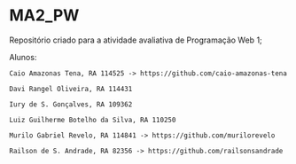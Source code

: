 # MA2_PW
Repositório criado para a atividade avaliativa de Programação Web 1;

Alunos:
    
    Caio Amazonas Tena, RA 114525 -> https://github.com/caio-amazonas-tena
    
    Davi Rangel Oliveira, RA 114431 
    
    Iury de S. Gonçalves, RA 109362
    
    Luiz Guilherme Botelho da Silva, RA 110250
    
    Murilo Gabriel Revelo, RA 114841 -> https://github.com/murilorevelo
    
    Railson de S. Andrade, RA 82356 -> https://github.com/railsonsandrade
